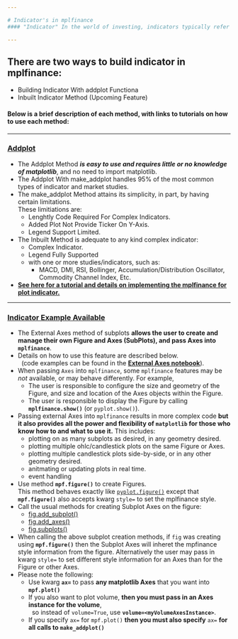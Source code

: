 ```yaml
---

# Indicator's in mplfinance
#### "Indicator" In the world of investing, indicators typically refer to technical chart patterns deriving from the price, volume, or open interest of a given security.

---
```


## There are two ways to build indicator in mplfinance:
- Building Indicator With addplot Functiona
- Inbuilt Indicator Method (Upcoming Feature)
#### Below is a brief description of each method, with links to tutorials on how to use each method:

---
### [Addplot](https://github.com/matplotlib/mplfinance/blob/master/examples/addplot.ipynb)
* The Addplot Method ***is easy to use and requires little or no knowledge of matplotlib***, and no need to import matplotlib.
* The Addplot With make_addplot handles 95% of the most common types of indicator and market studies.
* The make_addplot Method attains its simplicity, in part, by having certain limitations.<br>These limitiations are:
   - Lenghtly Code Required For Complex Indicators.
   - Added Plot Not Provide Ticker On Y-Axis.
   - Legend Support Limited.
* The Inbuilt Method is adequate to any kind complex indicator:
  - Complex Indicator.
  - Legend Fully Supported
  - with one or more studies/indicators, such as:
    - MACD, DMI, RSI, Bollinger, Accumulation/Distribution Oscillator, Commodity Channel Index, Etc.
* [**See here for a tutorial and details on implementing the mplfinance for plot indicator.**](https://github.com/matplotlib/mplfinance/tree/master/examples/indicators)

---

### [Indicator Example Available](https://github.com/matplotlib/mplfinance/blob/master/examples/external_axes.ipynb)
* The External Axes method of subplots **allows the user to create and manage their own Figure and Axes (SubPlots), and pass Axes into `mplfinance`**.
* Details on how to use this feature are described below.<br>&nbsp;&nbsp;(code examples can be found in the [**External Axes notebook**](https://github.com/matplotlib/mplfinance/blob/master/examples/external_axes.ipynb)).
* When passing `Axes` into `mplfinance`, some `mplfinance` features may be  _not_ available, or may behave differently.  For example,
  - The user is responsible to configure the size and geometry of the Figure, and size and location of the Axes objects within the Figure.
  - The user is responsible to display the Figure by calling **`mplfinance.show()`** (or `pyplot.show()`).
* Passing external Axes into `mplfinance` results in more complex code **but it also provides all the power and flexibility of `matplotlib` for those who know how to and what to use it.** This includes:
  - plotting on as many subplots as desired, in any geometry desired.
  - plotting multiple ohlc/candlestick plots on the same Figure or Axes.
  - plotting multiple candlestick plots side-by-side, or in any other geometry desired.
  - anitmating or updating plots in real time.
  - event handling
* Use method **`mpf.figure()`** to create Figures.<br>This method behaves exactly like [`pyplot.figure()`](https://matplotlib.org/3.3.0/api/_as_gen/matplotlib.pyplot.figure.html) except that **`mpf.figure()`** also accepts kwarg `style=` to set the mplfinance style.
* Call the usual methods for creating Subplot Axes on the figure:
  - [fig.add_subplot()](https://matplotlib.org/3.3.0/api/_as_gen/matplotlib.figure.Figure.html#matplotlib.figure.Figure.add_subplot)
  - [fig.add_axes()](https://matplotlib.org/3.3.0/api/_as_gen/matplotlib.figure.Figure.html#matplotlib.figure.Figure.add_axes)
  - [fig.subplots()](https://matplotlib.org/3.3.0/api/_as_gen/matplotlib.figure.Figure.html#matplotlib.figure.Figure.subplots)
* When calling the above subplot creation methods, if `fig` was creating using **`mpf.figure()`** then the Subplot Axes will inheret the mpfinance style information from the figure.  Alternatively the user may pass in kwarg `style=` to set different style information for an Axes than for the Figure or other Axes.
* Please note the following:
  - Use kwarg **`ax=`** to pass **any matplotlib Axes** that you want into **`mpf.plot()`**
  - If you also want to plot volume, **then you must pass in an Axes instance for the volume**,<br>&nbsp; so instead of `volume=True`, use **`volume=<myVolumeAxesInstance>`**.
  - If you specify `ax=` for `mpf.plot()` **then you must also specify** `ax=` **for all calls to `make_addplot()`**
